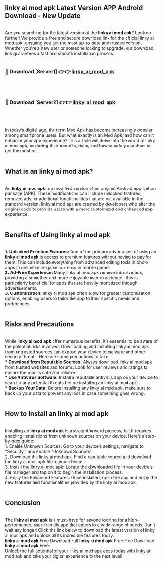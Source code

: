 ## linky ai mod apk Latest Version APP Android Download - New Update
<br>
Are you searching for the latest version of the <strong>linky ai mod apk</strong>? Look no further! We provide a free and secure download link for the official linky ai mod apk, ensuring you get the most up-to-date and trusted version. Whether you're a new user or someone looking to upgrade, our download link guarantees a fast and smooth installation process.
<br>
<br>
<h3>🔴 Download [Server1] 👉👉 <a href="https://modyolo.store/linky+ai+mod+apk">linky_ai_mod_apk</a></h3><br>
<br>
<h3>🔴 Download [Server2] 👉👉 <a href="https://modyolo.store/linky+ai+mod+apk">linky_ai_mod_apk</a></h3><br>
<br>
<br>
In today’s digital age, the term Mod Apk has become increasingly popular among smartphone users. But what exactly is an Mod Apk, and how can it enhance your app experience? This article will delve into the world of linky ai mod apk, exploring their benefits, risks, and how to safely use them to get the most out.
<br>
<br>
<h2>What is an linky ai mod apk?</h2>
<br>
An <strong>linky ai mod apk</strong> is a modified version of an original Android application package (APK). These modifications can include unlocked features, removed ads, or additional functionalities that are not available in the standard version. linky ai mod apk are created by developers who alter the original code to provide users with a more customized and enhanced app experience.
<br>
<br>
<h2>Benefits of Using linky ai mod apk</h2>
<br>
<strong> 1. Unlocked Premium Features:</strong> One of the primary advantages of using an <strong>linky ai mod apk</strong> is access to premium features without having to pay for them. This can include everything from advanced editing tools in photo apps to unlimited in-game currency in mobile games.
<br>
<strong> 2. Ad-Free Experience:</strong> Many linky ai mod apk remove intrusive ads, providing a smoother and more enjoyable user experience. This is particularly beneficial for apps that are heavily monetized through advertisements.
<br>
<strong> 3. Customization:</strong> linky ai mod apk often allow for greater customization options, enabling users to tailor the app to their specific needs and preferences.
<br>
<br>
<h2>Risks and Precautions</h2>
<br>
While <strong>linky ai mod apk</strong> offer numerous benefits, it’s essential to be aware of the potential risks involved. Downloading and installing linky ai mod apk from untrusted sources can expose your device to malware and other security threats. Here are some precautions to take:
<br>
<strong> * Download from Reputable Sources:</strong> Always download linky ai mod apk from trusted websites and forums. Look for user reviews and ratings to ensure the mod is safe and reliable.
<br>
<strong> * Use Antivirus Software:</strong> Install a reputable antivirus app on your device to scan for any potential threats before installing an linky ai mod apk.
<br>
<strong> * Backup Your Data:</strong> Before installing any linky ai mod apk, make sure to back up your data to prevent any loss in case something goes wrong.
<br>
<br>
<h2>How to Install an linky ai mod apk</h2>
<br>
Installing an <strong>linky ai mod apk</strong> is a straightforward process, but it requires enabling installations from unknown sources on your device. Here’s a step-by-step guide:
<br>
 1. Enable Unknown Sources: Go to your device’s settings, navigate to "Security," and enable "Unknown Sources".
<br>
 2. Download the linky ai mod apk: Find a reputable source and download the linky ai mod apk file to your device.
<br>
 3. Install the linky ai mod apk: Locate the downloaded file in your device’s file manager and tap on it to begin the installation process.
<br>
 4. Enjoy the Enhanced Features: Once installed, open the app and enjoy the new features and functionalities provided by the linky ai mod apk.
<br>
<br>
<h2><strong>Conclusion</strong></h2>
<br>
The <strong>linky ai mod apk</strong> is a must-have for anyone looking for a high-performance, user-friendly app that caters to a wide range of needs. Don’t wait any longer! Click the link below to download the latest version of linky ai mod apk and unlock all its incredible features today.
<br>
<strong>linky ai mod apk</strong> Free Download Full <strong>linky ai mod apk</strong> Free Free Download <strong>linky ai mod apk</strong> Free.
<br>
Unlock the full potential of your linky ai mod apk apps today with linky ai mod apk and take your digital experience to the next level!